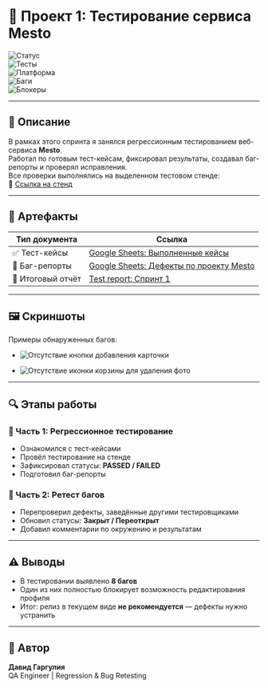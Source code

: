 # 📌 Проект 1: Тестирование сервиса Mesto  

![Статус](https://img.shields.io/badge/Статус-Выполнено-brightgreen)  
![Тесты](https://img.shields.io/badge/Тесты-Регрессия_&_Ретест-blue)  
![Платформа](https://img.shields.io/badge/Платформа-WebApp-lightgrey)  
![Баги](https://img.shields.io/badge/Найдено_багов-7-red)  
![Блокеры](https://img.shields.io/badge/Блокирующие-1-brightred)  

---

## 📝 Описание  
В рамках этого спринта я занялся регрессионным тестированием веб-сервиса **Mesto**.  
Работал по готовым тест-кейсам, фиксировал результаты, создавал баг-репорты и проверял исправления.  
Все проверки выполнялись на выделенном тестовом стенде:  
🔗 [Ссылка на стенд](https://code.s3.yandex.net/qa/files/mesto/index.html)  

---

## 📎 Артефакты  

| Тип документа      | Ссылка |
|--------------------|--------|
| ✅ Тест-кейсы      | [Google Sheets: Выполненные кейсы](https://docs.google.com/spreadsheets/d/1iLMLPXGppCVs3R0BWKmH3bOKHDOAQjpsbNHY95s5pBo/edit?gid=220888493#gid=220888493) |
| 🐞 Баг-репорты     | [Google Sheets: Дефекты по проекту Mesto](https://docs.google.com/spreadsheets/d/1D5HoN9YMr3VQ6L9gJBynFNI4StPGRTgOxVVeMad51-s/edit?gid=1186534874#gid=1186534874) |
| 📄 Итоговый отчёт  | [Test report: Спринт 1](https://github.com/DavidGarguliya/Project-1_testing_Mesto/blob/c334a50b442cc7399c1171f1bcb714efca8e4138/Test%20report.md) |

---

## 🖼 Скриншоты  

Примеры обнаруженных багов:  

- ![Отсутствие кнопки добавления карточки](https://drive.google.com/file/d/1nIb3IP2F-ZLV8mzmNgXfI_N_rOMS8xJL/view?usp=sharing)  

- ![Отсутствие иконки корзины для удаления фото](https://drive.google.com/file/d/11kuJFxRvj6jpu8CXLh71q2pqfl56BmxP/view?usp=sharing)  

---

## 🔍 Этапы работы  

### 🔹 Часть 1: Регрессионное тестирование  
- Ознакомился с тест-кейсами  
- Провёл тестирование на стенде  
- Зафиксировал статусы: **PASSED / FAILED**  
- Подготовил баг-репорты  

### 🔹 Часть 2: Ретест багов  
- Перепроверил дефекты, заведённые другими тестировщиками  
- Обновил статусы: **Закрыт / Переоткрыт**  
- Добавил комментарии по окружению и результатам  

---

## ⚠️ Выводы  
- В тестировании выявлено **8 багов**  
- Один из них полностью блокирует возможность редактирования профиля  
- Итог: релиз в текущем виде **не рекомендуется** — дефекты нужно устранить  

---

## 👤 Автор  
**Давид Гаргулия**  
QA Engineer | Regression & Bug Retesting  
